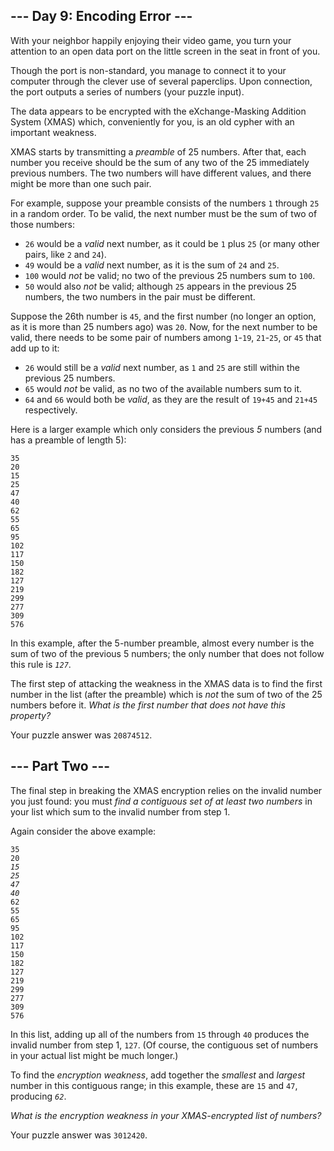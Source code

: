 <article class="day-desc"><h2>--- Day 9: Encoding Error ---</h2><p>With your neighbor happily enjoying their video game, you turn your attention to an open data port on the little screen in the seat in front of you.</p>
<p>Though the port is non-standard, you manage to connect it to your computer through the clever use of several paperclips. Upon connection, the port outputs a series of numbers (your puzzle input).</p>
<p>The data appears to be encrypted with the eXchange-Masking Addition System (<span title="No relation.">XMAS</span>) which, conveniently for you, is an old cypher with an important weakness.</p>
<p>XMAS starts by transmitting a <em>preamble</em> of 25 numbers. After that, each number you receive should be the sum of any two of the 25 immediately previous numbers. The two numbers will have different values, and there might be more than one such pair.</p>
<p>For example, suppose your preamble consists of the numbers <code>1</code> through <code>25</code> in a random order. To be valid, the next number must be the sum of two of those numbers:</p>
<ul>
<li><code>26</code> would be a <em>valid</em> next number, as it could be <code>1</code> plus <code>25</code> (or many other pairs, like <code>2</code> and <code>24</code>).</li>
<li><code>49</code> would be a <em>valid</em> next number, as it is the sum of <code>24</code> and <code>25</code>.</li>
<li><code>100</code> would <em>not</em> be valid; no two of the previous 25 numbers sum to <code>100</code>.</li>
<li><code>50</code> would also <em>not</em> be valid; although <code>25</code> appears in the previous 25 numbers, the two numbers in the pair must be different.</li>
</ul>
<p>Suppose the 26th number is <code>45</code>, and the first number (no longer an option, as it is more than 25 numbers ago) was <code>20</code>. Now, for the next number to be valid, there needs to be some pair of numbers among <code>1</code>-<code>19</code>, <code>21</code>-<code>25</code>, or <code>45</code> that add up to it:</p>
<ul>
<li><code>26</code> would still be a <em>valid</em> next number, as <code>1</code> and <code>25</code> are still within the previous 25 numbers.</li>
<li><code>65</code> would <em>not</em> be valid, as no two of the available numbers sum to it.</li>
<li><code>64</code> and <code>66</code> would both be <em>valid</em>, as they are the result of <code>19+45</code> and <code>21+45</code> respectively.</li>
</ul>
<p>Here is a larger example which only considers the previous <em>5</em> numbers (and has a preamble of length 5):</p>
<pre><code>35
20
15
25
47
40
62
55
65
95
102
117
150
182
127
219
299
277
309
576
</code></pre>
<p>In this example, after the 5-number preamble, almost every number is the sum of two of the previous 5 numbers; the only number that does not follow this rule is <em><code>127</code></em>.</p>
<p>The first step of attacking the weakness in the XMAS data is to find the first number in the list (after the preamble) which is <em>not</em> the sum of two of the 25 numbers before it. <em>What is the first number that does not have this property?</em></p>
</article>
<p>Your puzzle answer was <code>20874512</code>.</p>
<article class="day-desc"><h2 id="part2">--- Part Two ---</h2><p>The final step in breaking the XMAS encryption relies on the invalid number you just found: you must <em>find a contiguous set of at least two numbers</em> in your list which sum to the invalid number from step 1.</p>
<p>Again consider the above example:</p>
<pre><code>35
20
<em>15</em>
<em>25</em>
<em>47</em>
<em>40</em>
62
55
65
95
102
117
150
182
127
219
299
277
309
576
</code></pre>
<p>In this list, adding up all of the numbers from <code>15</code> through <code>40</code> produces the invalid number from step 1, <code>127</code>. (Of course, the contiguous set of numbers in your actual list might be much longer.)</p>
<p>To find the <em>encryption weakness</em>, add together the <em>smallest</em> and <em>largest</em> number in this contiguous range; in this example, these are <code>15</code> and <code>47</code>, producing <em><code>62</code></em>.</p>
<p><em>What is the encryption weakness in your XMAS-encrypted list of numbers?</em></p>
</article>
<p>Your puzzle answer was <code>3012420</code>.</p>
